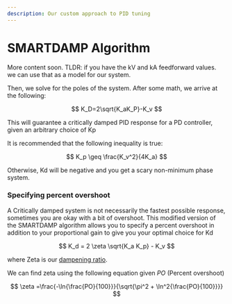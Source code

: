 ```yaml
---
description: Our custom approach to PID tuning
---
```


# SMARTDAMP Algorithm

More content soon. TLDR: if you have the kV and kA feedforward values. we can use that as a model for our system.

Then, we solve for the poles of the system. After some math, we arrive at the following:

$$
K_D=2\sqrt{K_aK_P}-K_v
$$



This will guarantee a critically damped PID response for a PD controller, given an arbitrary choice of Kp

It is recommended that the following inequality is true:

$$
K_p \geq \frac{K_v^2}{4K_a}
$$

Otherwise, Kd will be negative and you get a scary non-minimum phase system.

### Specifying percent overshoot

A Critically damped system is not necessarily the fastest possible response, sometimes you are okay with a bit of overshoot. This modified version of the SMARTDAMP algorithm allows you to specify a percent overshoot in addition to your proportional gain to give you your optimal choice for Kd

$$
K_d = 2 \zeta \sqrt{K_a K_p} - K_v
$$



where Zeta is our [dampening ratio](https://en.wikipedia.org/wiki/Damping#Damping\_ratio\_definition).

We can find zeta using the following equation given _PO_ (Percent overshoot)

$$
\zeta =\frac{-\ln{\frac{PO}{100}}}{\sqrt{\pi^2 + \ln^2{\frac{PO}{100}}}}
$$





